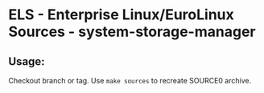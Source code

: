# ELS - Enterprise Linux/EuroLinux Sources - system-storage-manager
 
## Usage:
  Checkout branch or tag. Use `make sources` to recreate  SOURCE0 archive.
